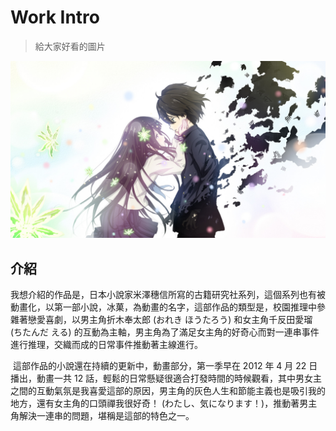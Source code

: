# Work Intro

> 給大家好看的圖片

![](image.jpg)

## 介紹

​	我想介紹的作品是，日本小說家米澤穗信所寫的古籍研究社系列，這個系列也有被動畫化，以第一部小說，冰菓，為動畫的名字，這部作品的類型是，校園推理中參雜著戀愛喜劇，以男主角折木奉太郎 (おれき ほうたろう) 和女主角千反田愛瑠 (ちたんだ える) 的互動為主軸，男主角為了滿足女主角的好奇心而對一連串事件進行推理，交織而成的日常事件推動著主線進行。

​	這部作品的小說還在持續的更新中，動畫部分，第一季早在 2012 年 4 月 22 日播出，動畫一共 12 話，輕鬆的日常懸疑很適合打發時間的時候觀看，其中男女主之間的互動氣氛是我喜愛這部的原因，男主角的灰色人生和節能主義也是吸引我的地方，還有女主角的口頭禪我很好奇！ (わたし、気になります！)，推動著男主角解決一連串的問題，堪稱是這部的特色之一。
